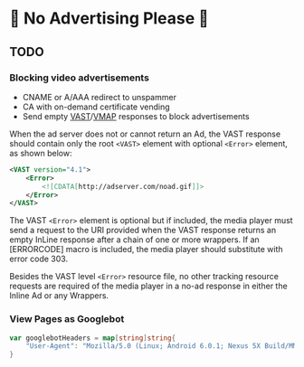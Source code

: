 # 🚫 No Advertising Please 🚫

## TODO

### Blocking video advertisements

 - CNAME or A/AAA redirect to unspammer
 - CA with on-demand certificate vending
 - Send empty [VAST](docs/VAST_4.3.pdf)/[VMAP](docs/VMAP.pdf)
   responses to block advertisements

When the ad server does not or cannot return an Ad, the VAST response
should contain only the root `<VAST>` element with optional `<Error>`
element, as shown below:

``` xml
<VAST version="4.1">
    <Error>
        <![CDATA[http://adserver.com/noad.gif]]>
    </Error>
</VAST>
```

The VAST `<Error>` element is optional but if included, the media player
must send a request to the URI provided when the VAST response returns
an empty InLine response after a chain of one or more wrappers. If an
[ERRORCODE] macro is included, the media player should substitute with
error code 303.

Besides the VAST level `<Error>` resource file, no other tracking
resource requests are required of the media player in a no-ad response
in either the Inline Ad or any Wrappers.

### View Pages as Googlebot

``` go
var googlebotHeaders = map[string]string{
	"User-Agent": "Mozilla/5.0 (Linux; Android 6.0.1; Nexus 5X Build/MMB29P) AppleWebKit/537.36 (KHTML, like Gecko) Chrome/W.X.Y.Z Mobile Safari/537.36 (compatible; Googlebot/2.1; +http://www.google.com/bot.html)",
}
```
